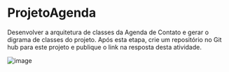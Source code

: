 # ProjetoAgenda
Desenvolver a arquitetura de classes da Agenda de Contato e gerar o digrama de classes do projeto. Após esta etapa, crie um repositório no Git hub para este projeto e publique o link na resposta desta atividade.

![image](https://user-images.githubusercontent.com/82243438/167749221-9a3e785a-867b-4eb9-88d3-1ca201681207.png)
